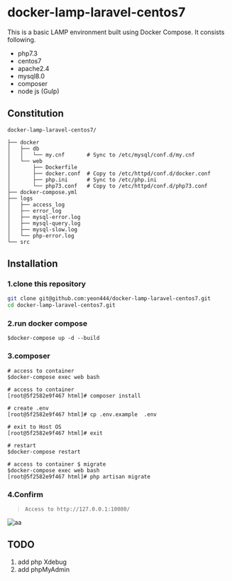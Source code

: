 
# docker-lamp-laravel-centos7
This is a basic LAMP environment built using Docker Compose. It consists following.

- php7.3
- centos7
- apache2.4
- mysql8.0
- composer
- node js (Gulp)

## Constitution
```
docker-lamp-laravel-centos7/

├── docker
│   ├── db
│   │   └── my.cnf       # Sync to /etc/mysql/conf.d/my.cnf
│   └── web
│       ├── Dockerfile
│       ├── docker.conf  # Copy to /etc/httpd/conf.d/docker.conf
│       ├── php.ini      # Sync to /etc/php.ini
│       └── php73.conf   # Copy to /etc/httpd/conf.d/php73.conf
├── docker-compose.yml
├── logs
│   ├── access_log
│   ├── error_log
│   ├── mysql-error.log
│   ├── mysql-query.log
│   ├── mysql-slow.log
│   └── php-error.log
└── src

```


## Installation

### 1.clone this repository
```bash
git clone git@github.com:yeon444/docker-lamp-laravel-centos7.git
cd docker-lamp-laravel-centos7.git
```
### 2.run docker compose
```
$docker-compose up -d --build
```

### 3.composer
```
# access to container
$docker-compose exec web bash

# access to container
[root@5f2582e9f467 html]# composer install

# create .env
[root@5f2582e9f467 html]# cp .env.example  .env

# exit to Host OS
[root@5f2582e9f467 html]# exit

# restart
$docker-compose restart

# access to container $ migrate
$docker-compose exec web bash
[root@5f2582e9f467 html]# php artisan migrate
```

### 4.Confirm
> `Access to http://127.0.0.1:10080/`

![aa](https://github.com/yeon444/docker-lamp-laravel-centos7/blob/images/env_setting_ok.png)


## TODO
1. add php Xdebug
1. add phpMyAdmin



